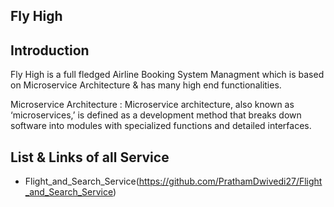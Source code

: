 ## Fly High

## Introduction

Fly High is a full fledged Airline Booking System Managment which is based on Microservice Architecture & has many high end functionalities.

Microservice Architecture : Microservice architecture, also known as ‘microservices,’ is defined as a development method that breaks down software into modules with specialized functions and detailed interfaces.

## List & Links of all Service

- Flight_and_Search_Service(https://github.com/PrathamDwivedi27/Flight_and_Search_Service)